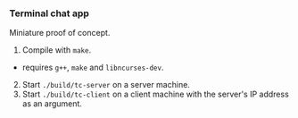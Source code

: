 ### Terminal chat app

Miniature proof of concept.  

1. Compile with `make`.  
  * requires `g++`, `make` and `libncurses-dev`.  
2. Start `./build/tc-server` on a server machine.  
3. Start `./build/tc-client` on a client machine with the server's IP address as an argument.  
